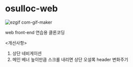 # osulloc-web

![ezgif com-gif-maker](https://user-images.githubusercontent.com/77173342/179408739-014b6d3a-7438-441c-aa3f-b500b22b0adb.gif)

web front-end 연습용 클론코딩

<개선사항>
1. 상단 네비게이션
2. 메인 베너 높이만큼 스크롤 내리면 상단 오설록 header 변화주기
